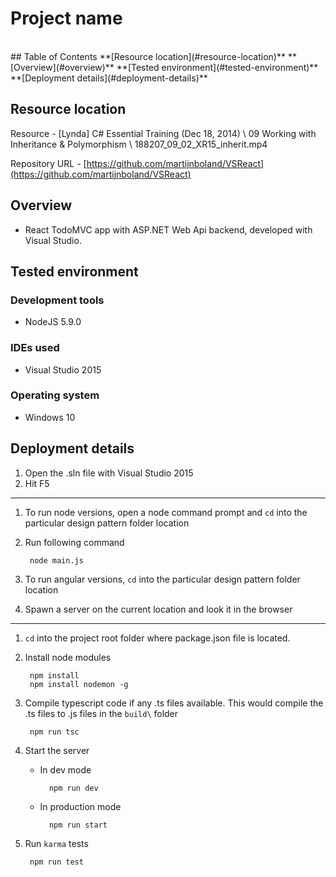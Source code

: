 # Project name
<br/>
## Table of Contents
**[Resource location](#resource-location)**  
**[Overview](#overview)**  
**[Tested environment](#tested-environment)**    
**[Deployment details](#deployment-details)**    

## Resource location

Resource - [Lynda] C# Essential Training (Dec 18, 2014) \ 09 Working with Inheritance & Polymorphism \ 188207_09_02_XR15_inherit.mp4

Repository URL - [https://github.com/martijnboland/VSReact](https://github.com/martijnboland/VSReact)

## Overview

- React TodoMVC app with ASP.NET Web Api backend, developed with Visual Studio.

## Tested environment

### Development tools

- NodeJS 5.9.0

### IDEs used

- Visual Studio 2015

### Operating system

- Windows 10

## Deployment details

1. Open the .sln file with Visual Studio 2015
2. Hit F5

---

1. To run node versions, open a node command prompt and `cd` into the particular design pattern folder location
2. Run following command

    	node main.js

3. To run angular versions, `cd` into the particular design pattern folder location
4. Spawn a server on the current location and look it in the browser 

---
1. `cd` into the project root folder where package.json file is located.
2. Install node modules

		npm install
		npm install nodemon -g

4. Compile typescript code if any .ts files available. This would compile the .ts files to .js files in the `build\` folder

		npm run tsc

6. Start the server 
	
	- In dev mode
		
			npm run dev

	- In production mode
		
			npm run start


5. Run `karma` tests

		npm run test